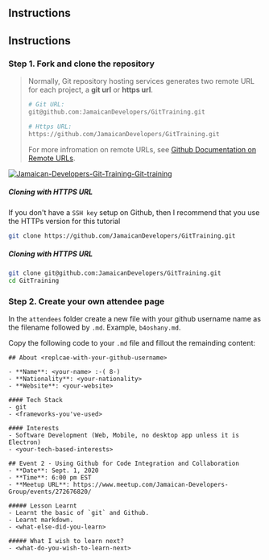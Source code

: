 ## Instructions



## Instructions

### Step 1. Fork and clone the repository


> Normally, Git repository hosting services generates two remote URL for each
> project, a **git url** or **https url**.
>
> ```bash
> # Git URL:
> git@github.com:JamaicanDevelopers/GitTraining.git
>
> # Https URL:
> https://github.com/JamaicanDevelopers/GitTraining.git
> ```
>
> For more infromation on remote URLs, see [Github Documentation on Remote URLs](https://docs.github.com/en/github/using-git/which-remote-url-should-i-use).

<a href="https://ibb.co/5RTMSfc"><img src="https://i.ibb.co/mcJD2Mz/Jamaican-Developers-Git-Training-Git-training.png" alt="Jamaican-Developers-Git-Training-Git-training" border="0"></a>

##### Cloning with HTTPS URL
If you don't have a `SSH key` setup on Github, then I recommend that you use the HTTPs version for this tutorial

```bash
git clone https://github.com/JamaicanDevelopers/GitTraining.git
```

##### Cloning with HTTPS URL
```bash
git clone git@github.com:JamaicanDevelopers/GitTraining.git
cd GitTraining
```


### Step 2. Create your own attendee page

In the `attendees` folder create a new file with your github username name as the filename followed by `.md`. Example, `b4oshany.md`.

Copy the following code to your `.md` file and fillout the remainding content:
```
## About <replcae-with-your-github-username>

- **Name**: <your-name> :-( 8-)
- **Nationality**: <your-nationality>
- **Website**: <your-website>

#### Tech Stack
- git
- <frameworks-you've-used>

#### Interests
- Software Development (Web, Mobile, no desktop app unless it is Electron)
- <your-tech-based-interests>

## Event 2 - Using Github for Code Integration and Collaboration
- **Date**: Sept. 1, 2020
- **Time**: 6:00 pm EST
- **Meetup URL**: https://www.meetup.com/Jamaican-Developers-Group/events/272676820/

##### Lesson Learnt
- Learnt the basic of `git` and Github.
- Learnt markdown.
- <what-else-did-you-learn>

##### What I wish to learn next?
- <what-do-you-wish-to-learn-next>
```


